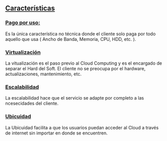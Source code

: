 ## [Características]()

### [Pago por uso:]()

Es la única característica no técnica donde el cliente solo paga por todo
aquello que usa ( Ancho de Banda, Memoria, CPU, HDD, etc. ).

### [Virtualización]()

La vitualización es el paso previo al Cloud Computing y es el encargado de
separar el Hard del Soft. El cliente no se preocupa por el hardware, actualizaciones, mantenimiento, etc. 

### [Escalabilidad]()

La escalabilidad hace que el servicio se adapte por completo a las ncesecidades del cliente. 

### [Ubicuidad]()

La Ubicuidad facilita a que los usuarios puedan acceder al Cloud a través de internet sin importar en donde se encuentren. 